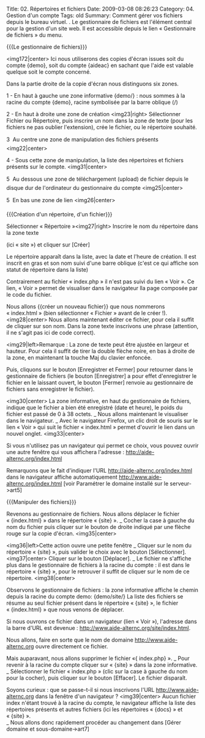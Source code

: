 Title: 02. Répertoires et fichiers 
Date: 2009-03-08 08:26:23
Category: 04. Gestion d'un compte
Tags: old
Summary: Comment gérer vos fichiers depuis le bureau virtuel. . Le gestionnaire de fichiers est l'élément central pour la gestion d'un site web.
Il est accessible depuis le lien « Gestionnaire de fichiers » du menu.

{{{Le gestionnaire de fichiers}}}

<img172|center>
Ici nous utiliserons des copies d'écran issues soit du compte {demo}, soit du compte {aideac} en sachant que l'aide est valable quelque soit le compte concerné.

Dans la partie droite de la copie d'écran nous distinguons six zones.

1 - En haut à gauche une zone informative {demo/} : nous sommes à la racine du compte {demo}, racine symbolisée par la barre oblique (/)

2 - En haut à droite une zone de création 
<img23|right>
Sélectionner Fichier ou Répertoire, puis inscrire un nom dans la zone de texte (pour les fichiers ne pas oublier l'extension), crée le fichier, ou le répertoire souhaité.


3  Au centre une zone de manipulation des fichiers présents
<img22|center>

4 - Sous cette zone de manipulation, la liste des répertoires et fichiers présents sur le compte.
<img31|center>

5  Au dessous une zone de téléchargement (upload) de fichier depuis le disque dur de l'ordinateur du gestionnaire du compte
<img25|center>

5  En bas une zone de lien
<img26|center>

{{{Création d'un répertoire, d'un fichier}}}

Sélectionner « Répertoire »<img27|right>
Inscrire le nom du répertoire dans la zone texte

(ici « site ») et cliquer sur [Créer]

Le répertoire apparaît dans la liste, avec la date et l'heure de création.
Il est inscrit en gras et son nom suivi d'une barre oblique (c'est ce qui affiche son statut de répertoire dans la liste)

Contrairement au fichier « index.php » il n'est pas suivi du lien « Voir ». Ce lien, « Voir » permet de visualiser dans le navigateur lla page composée par le code du fichier.

Nous allons {{créer un nouveau fichier}} que nous nommerons « index.html » (bien sélectionner « Fichier » avant de le créer !).
<img28|center>
Nous allons maintenant éditer ce fichier, pour cela il suffit de cliquer sur son nom. Dans la zone texte inscrivons une phrase (attention, il ne s'agit pas ici de code correct).

<img29|left>Remarque :  La zone de texte peut être ajustée en largeur et hauteur. Pour cela il suffit de tirer la double flèche noire, en bas à droite de la zone, en maintenant la touche Maj du clavier enfoncée.

Puis, cliquons sur le bouton [Enregistrer et Fermer] pour retourner dans le gestionnaire de fichiers (le bouton [Enregistrer] a pour effet d'enregistrer le fichier en le laissant ouvert, le bouton [Fermer] renvoie au gestionnaire de fichiers sans enregistrer le fichier).

<img30|center>
La zone informative, en haut du gestionnaire de fichiers, indique que le fichier a bien été enregistré (date et heure), le poids du fichier est passé de 0 à 38 octets.
_ Nous allons maintenant le visualiser dans le navigateur.
_ Avec le navigateur Firefox, un clic droit de souris sur le lien « Voir » qui suit le fichier « index.html » permet d'ouvrir le lien dans un nouvel onglet.
<img33|center>

Si vous n'utilisez pas un navigateur qui permet ce choix, vous pouvez ouvrir une autre fenêtre qui vous affichera l'adresse : http://aide-alternc.org/index.html

Remarquons que le fait d'indiquer l'URL http://aide-alternc.org/index.html dans le navigateur affiche automatiquement  http://www.aide-alternc.org/index.html [voir Paramétrer le domaine installé sur le serveur->art5]    

{{{Manipuler des fichiers}}}

Revenons au gestionnaire de fichiers.
Nous allons déplacer le fichier « {index.html} » dans le répertoire « {site} ».
_ Cocher la case à gauche du nom du fichier puis cliquer sur le bouton de droite indiqué par une flèche rouge sur la copie d'écran.
<img35|center>

<img36|left>Cette action ouvre une petite fenêtre 
_ Cliquer sur le nom du répertoire « {site} »,  puis valider le choix avec le bouton [Sélectionner].
<img37|center>
Cliquer sur le bouton [Déplacer].
_ Le fichier ne s'affiche plus dans le gestionnaire de fichiers à la racine du compte : il est dans le répertoire « {site} », pour le retrouver il suffit de cliquer sur le nom de ce répertoire.
<img38|center>

Observons le gestionnaire de fichiers : la zone informative affiche le chemin depuis la racine du compte demo: {demo/site/}
La liste des fichiers se résume au seul fichier présent dans le répertoire « {site} », le fichier « {index.html} » que nous venons de déplacer.

Si nous ouvrons ce fichier dans un navigateur (lien « Voir »), l'adresse dans la barre d'URL est devenue : http://www.aide-alternc.org/site/index.html.

Nous allons, faire en sorte que le nom de domaine  http://www.aide-alternc.org ouvre directement ce fichier. 

Mais auparavant, nous allons supprimer le fichier «{ index.php} ».
_ Pour revenir à la racine du compte cliquer sur « {site} » dans la zone informative.
_ Sélectionner le fichier « index.php » (clic sur la case à gauche du nom pour la cocher), puis cliquer sur le bouton [Effacer]. Le fichier disparaît.

Soyons curieux : que se passe-t-il si nous inscrivons l'URL  http://www.aide-alternc.org dans la fenêtre d'un navigateur ?
<img39|center>
Aucun fichier index n'étant trouvé à la racine du compte, le navigateur affiche la liste des répertoires présents et autres fichiers  (ici les répertoires « {docs} » et « {site} ».  
_ Nous allons donc rapidement procéder au changement dans [Gérer domaine et sous-domaine->art7]

